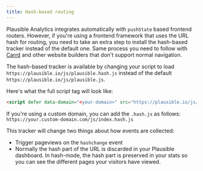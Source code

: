 ```yaml
---
title: Hash-based routing
---
```


Plausible Analytics integrates automatically with `pushState` based frontend routers. However, if you're using a frontend
framework that uses the URL hash for routing, you need to take an extra step to install the hash-based tracker instead of the default one. Same process you need to follow with [Carrd](carrd-integration.md) and other website builders that don't support normal navigation.

The hash-based tracker is available by changing your script to load `https://plausible.io/js/plausible.hash.js` instead of
the default `https://plausible.io/js/plausible.js`.

Here's what the full script tag will look like:

```html
<script defer data-domain="<your-domain>" src="https://plausible.io/js/plausible.hash.js"></script>
```

If you're using a custom domain, you can add the `.hash.js` as follows: `https://your.custom-domain.com/js/index.hash.js`

This tracker will change two things about how events are collected:
* Trigger pageviews on the `hashchange` event
* Normally the hash part of the URL is discarded in your Plausible dashboard. In hash-mode, the hash part is preserved in your stats so you can see the different pages your visitors have viewed.
